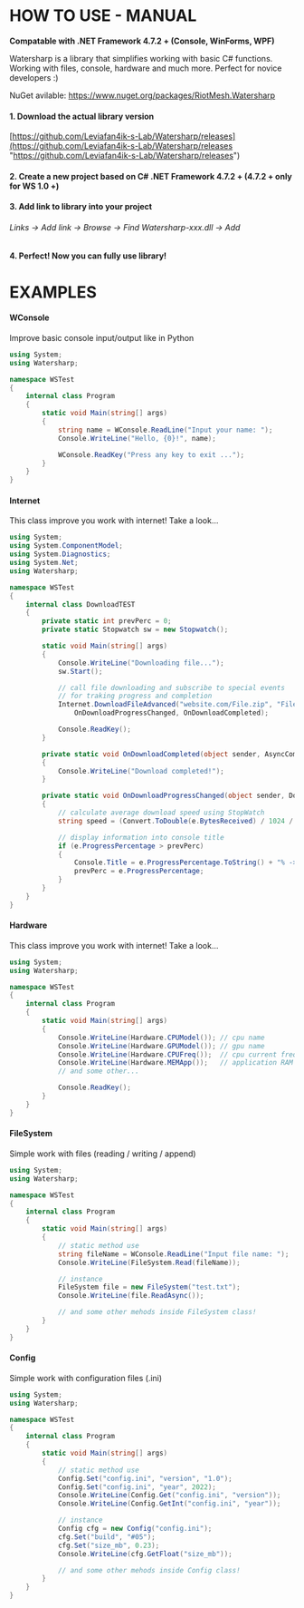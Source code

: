 # HOW TO USE - MANUAL
**Compatable with .NET Framework 4.7.2 + (Console, WinForms, WPF)**

Watersharp is a library that simplifies working with basic C# functions. Working with files, console, hardware and much more. Perfect for novice developers :)

NuGet avilable: https://www.nuget.org/packages/RiotMesh.Watersharp

#### 1. Download the actual library version
[https://github.com/Leviafan4ik-s-Lab/Watersharp/releases](https://github.com/Leviafan4ik-s-Lab/Watersharp/releases "https://github.com/Leviafan4ik-s-Lab/Watersharp/releases")
#### 2. Create a new project based on C# .NET Framework 4.7.2 + (4.7.2 + only for WS 1.0 +)
#### 3. Add link to library into your project
###### *Links -> Add link -> Browse -> Find Watersharp-xxx.dll -> Add*
#### 4. Perfect! Now you can fully use library!

# EXAMPLES
#### WConsole
Improve basic console input/output like in Python

```csharp
using System;
using Watersharp;

namespace WSTest
{
    internal class Program
    {
        static void Main(string[] args)
        {
            string name = WConsole.ReadLine("Input your name: ");
            Console.WriteLine("Hello, {0}!", name);

            WConsole.ReadKey("Press any key to exit ...");
        }
    }
}
```

#### Internet
This class improve you work with internet! Take a look...

```csharp
using System;
using System.ComponentModel;
using System.Diagnostics;
using System.Net;
using Watersharp;

namespace WSTest
{
    internal class DownloadTEST
    {
        private static int prevPerc = 0;
        private static Stopwatch sw = new Stopwatch();

        static void Main(string[] args)
        {
            Console.WriteLine("Downloading file...");
            sw.Start();

            // call file downloading and subscribe to special events
            // for traking progress and completion
            Internet.DownloadFileAdvanced("website.com/File.zip", "File.zip",
                OnDownloadProgressChanged, OnDownloadCompleted);

            Console.ReadKey();
        }

        private static void OnDownloadCompleted(object sender, AsyncCompletedEventArgs e)
        {
            Console.WriteLine("Download completed!");
        }

        private static void OnDownloadProgressChanged(object sender, DownloadProgressChangedEventArgs e)
        {
            // calculate average download speed using StopWatch
            string speed = (Convert.ToDouble(e.BytesReceived) / 1024 / 1024 / sw.Elapsed.TotalSeconds).ToString("0.0") + " Мб/с";

            // display information into console title
            if (e.ProgressPercentage > prevPerc)
            {
                Console.Title = e.ProgressPercentage.ToString() + "% -> " + speed;
                prevPerc = e.ProgressPercentage;
            }
        }
    }
}
```

#### Hardware
This class improve you work with internet! Take a look...

```csharp
using System;
using Watersharp;

namespace WSTest
{
    internal class Program
    {
        static void Main(string[] args)
        {
            Console.WriteLine(Hardware.CPUModel()); // cpu name
            Console.WriteLine(Hardware.GPUModel()); // gpu name
            Console.WriteLine(Hardware.CPUFreq());  // cpu current frequency
            Console.WriteLine(Hardware.MEMApp());   // application RAM usage
            // and some other...

            Console.ReadKey();
        }
    }
}
```

#### FileSystem
Simple work with files (reading / writing / append)

```csharp
using System;
using Watersharp;

namespace WSTest
{
    internal class Program
    {
        static void Main(string[] args)
        {
            // static method use
            string fileName = WConsole.ReadLine("Input file name: ");
            Console.WriteLine(FileSystem.Read(fileName));

            // instance
            FileSystem file = new FileSystem("test.txt");
            Console.WriteLine(file.ReadAsync());

            // and some other mehods inside FileSystem class!
        }
    }
}
```

#### Config
Simple work with configuration files (.ini)

```csharp
using System;
using Watersharp;

namespace WSTest
{
    internal class Program
    {
        static void Main(string[] args)
        {
            // static method use
            Config.Set("config.ini", "version", "1.0");
            Config.Set("config.ini", "year", 2022);
            Console.WriteLine(Config.Get("config.ini", "version"));
            Console.WriteLine(Config.GetInt("config.ini", "year"));

            // instance
            Config cfg = new Config("config.ini");
            cfg.Set("build", "#05");
            cfg.Set("size_mb", 0.23);
            Console.WriteLine(cfg.GetFloat("size_mb"));

            // and some other mehods inside Config class!
        }
    }
}
```
